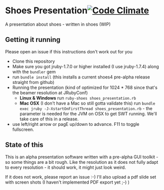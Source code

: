 Shoes Presentation[![Code Climate](https://codeclimate.com/github/PragTob/shoes_presentation.png)](https://codeclimate.com/github/PragTob/shoes_presentation)
==================

A presentation about shoes - written in shoes (WIP)

## Getting it running

Please open an issue if this instructions don't work out for you

- Clone this repository
- Make sure you got jruby-1.7.0 or higher installed (I use jruby-1.7.4) along with the `bundler` gem
- run `bundle install` (this installs a current shoes4 pre-alpha release straight from github)
- Running the presentation  (kind of optimized for 1024 * 768 since that's the beamer resolution at JRubyConf)
  - **Linux & Windows** run `ruby-shoes shoes_presentation.rb`
  - **Mac OSX** (I don't have a Mac so still gotta validate this) run `bundle exec jruby -J-XstartOnFirstThread shoes_presentation.rb` - the parameter is needed for the JVM on OSX to get SWT running. We'll take care of this in a release.
- use left/right arrow or pagE up/down to advance. F11 to toggle fullscreen.

## State of this

This is an alpha presentation software written with a pre-alpha GUI toolkit - so some things are a bit rough. Like the resolution as it does not fully adapt to every resolution - it should work, it might just look weird.

If it does not work, please report an issue :-) I'll also upload a pdf slide set with screen shots (I haven't implemented PDF export yet ;-) )
